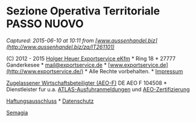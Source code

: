 # Sezione Operativa Territoriale PASSO NUOVO

_Captured: 2015-06-10 at 10:11 from [www.aussenhandel.biz](http://www.aussenhandel.biz/za/IT261101)_

(C) 2012 - 2015 [Holger Heuer Exportservice eKfm](http://www.exportservice.de/) * Ring 18 * 27777 Ganderkesee * [mail@exportservice.de](mailto:mail@exportservice.de) * [www.exportservice.de](http://www.exportservice.de/) * Alle Rechte vorbehalten. * [Impressum](http://www.aussenhandel.biz/impressum)

[Zugelassener Wirtschaftsbeteiligter (AEO-F)](http://www.exportservice.de/Zugelassener-Wirtschaftsbeteiligter-AEO) DE AEO F 104508 * Dienstleister fur u.a. [ATLAS-Ausfuhranmeldungen](http://www.exportservice.de/ATLAS-Ausfuhr/) und [AEO-Zertifizierung](http://www.exportservice.de/AEO-Zertifizierung)

[Haftungsausschluss](http://www.aussenhandel.biz/haftungsausschluss) * [Datenschutz](http://www.aussenhandel.biz/datenschutz)

[Semagia](http://www.semagia.com/)
